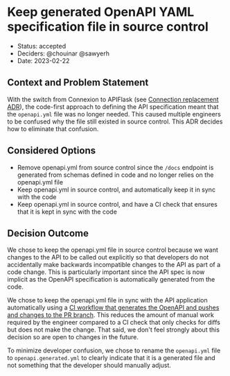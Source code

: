 # Keep generated OpenAPI YAML specification file in source control

* Status: accepted
* Deciders: @chouinar @sawyerh
* Date: 2023-02-22

## Context and Problem Statement

With the switch from Connexion to APIFlask (see [Connection replacement ADR](./0001-connexion-replacement.md)), the code-first approach to defining the API specification meant that the `openapi.yml` file was no longer needed. This caused multiple engineers to be confused why the file still existed in source control. This ADR decides how to eliminate that confusion.

## Considered Options

* Remove openapi.yml from source control since the `/docs` endpoint is generated from schemas defined in code and no longer relies on the openapi.yml file
* Keep openapi.yml in source control, and automatically keep it in sync with the code
* Keep openapi.yml in source control, and have a CI check that ensures that it is kept in sync with the code

## Decision Outcome

We chose to keep the openapi.yml file in source control because we want changes to the API to be called out explicitly so that developers do not accidentally make backwards incompatible changes to the API as part of a code change. This is particularly important since the API spec is now implicit as the OpenAPI specification is automatically generated from the code.

We chose to keep the openapi.yml file in sync with the API application automatically using a [CI workflow that generates the OpenAPI and pushes and changes to the PR branch](../../.github/workflows/ci-openapi.yml). This reduces the amount of manual work required by the engineer compared to a CI check that only checks for diffs but does not make the change. That said, we don't feel strongly about this decision so are open to changes in the future.

To minimize developer confusion, we chose to rename the `openapi.yml` file to `openapi.generated.yml` to clearly indicate that it is a generated file and not something that the developer should manually adjust.
